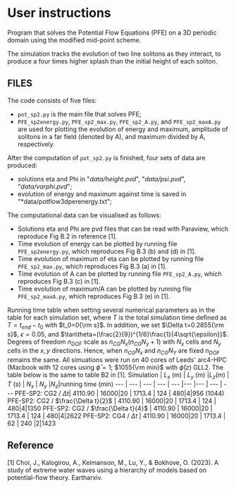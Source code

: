 # User instructions

Program that solves the Potential Flow Equations (PFE) on a 3D periodic domain using the modified mid-point scheme.

The simulation tracks the evolution of two line solitons as they interact, 
to produce a four times higher splash than the initial height of each soliton.

## FILES

The code consists of five files:
- `pot_sp2.py` is the main file that solves PFE;
- `PFE_sp2energy.py`, `PFE_sp2_max.py`, `PFE_sp2_A.py`, and `PFE_sp2_maxA.py` are used for plotting the evolution of energy and maximum, amplitude of solitons in a far field (denoted by A), and maximum divided by A, respectively.

After the computation of `pot_sp2.py` is finished, four sets of data are produced:
- solutions eta and Phi in "*data/height.pvd*", "*data/psi.pvd*", "*data/varphi.pvd*";
- evolution of energy and maximum against time is saved in "*data/potflow3dperenergy.txt";


The computational data can be visualised as follows:
- Solutions eta and Phi are pvd files that can be read with Paraview, which reproduce Fig B.2 in reference [1]. 
- Time evolution of energy can be plotted by running file `PFE_sp2energy.py`, which reproduces Fig B.3 (b) and (d) in [1]. 
- Time evolution of maximum of eta can be plotted by running file `PFE_sp2_max.py`, which reproduces Fig B.3 (a) in [1]. 
- Time evolution of A can be plotted by running file `PFE_sp2_A.py`, which reproduces Fig B.3 (c) in [1]. 
- Time evolution of maximum/A can be plotted by running file `PFE_sp2_maxA.py`, which reproduces Fig B.3 (e) in [1]. 

  
Running time table when setting several numerical parameters as in the table for each simulation set, where $T$ is the total simulation time defined as $T=t_{end}-t_{0}$ with $t_0=0{\rm s}$. In addition, we set $\Delta t=0.2855{\rm s}$, $\epsilon=0.05$, and $\tan\theta=(\frac{2}{9})^{1/6}\frac{1}{4\sqrt{\epsilon}}$. Degrees of freedom $n_{DOF}$ scale as $n_{CG} N_x(n_{CG} N_y+1)$ with $N_x$ cells and $N_y$ cells in the $x,y$ directions. Hence, when $n_{CG} N_x$ and $n_{CG} N_Y$ are fixed $n_{DOF}$ remains the same. All simuations were run on 40 cores of Leeds' arc4-HPC (Macbook with 12 cores using $\hat{\phi}=1$; $1055{\rm min}$ with $\hat{\phi}(z)$ GLL2. The table below is the same to table B2 in [1].
Simulation | $L_x$ (m) | $L_y$ (m) |$L_z (m)$ | $T$ (s) | $N_x$ | $N_y$ |$N_z$|running time (min)
---        | ---       | ---       | ---      | ---     |---    |---    | --- | ---
PFE-SP2: CG2 / $\Delta t$| $4110.90$ | 16000|20 | 1713.4  | 124 | 480|4|956 (1044)
PFE-SP2: CG2 / $\frac{\Delta t}{2}$ | $4110.90$ | 16000|20 | 1713.4  | 124 | 480|4|1350
PFE-SP2: CG2 / $\frac{\Delta t}{4}$ | $4110.90$ | 16000|20 | 1713.4  | 124 | 480|4|2622
PFE-SP2: CG4 / $\Delta t$ | $4110.90$ | 16000|20 | 1713.4  | 62 | 240 |2|1423

## Reference
[1] Choi, J., Kalogirou, A., Kelmanson, M., Lu, Y., & Bokhove, O. (2023). A study of extreme water waves using a hierarchy of models based on potential-flow theory. Eartharxiv.

